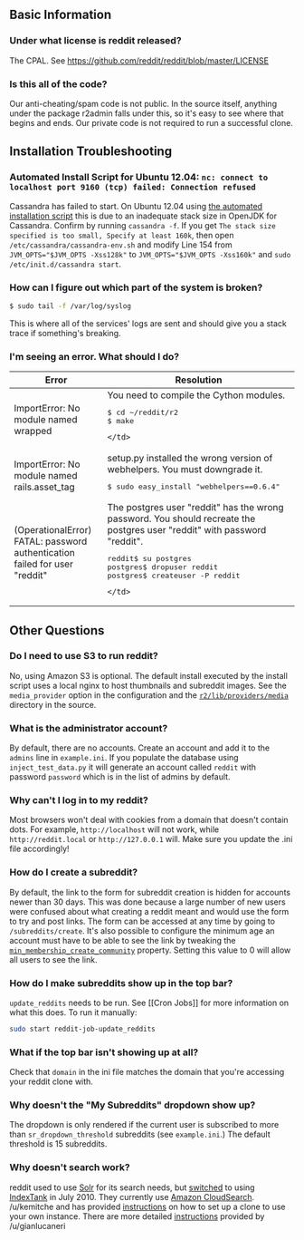 ## Basic Information

### Under what license is reddit released?

The CPAL. See <https://github.com/reddit/reddit/blob/master/LICENSE>

### Is this all of the code?

Our anti-cheating/spam code is not public. In the source itself, anything under the package r2admin falls under this, so it's easy to see where that begins and ends. Our private code is not required to run a successful clone. 

## Installation Troubleshooting

### Automated Install Script for Ubuntu 12.04:  `nc: connect to localhost port 9160 (tcp) failed: Connection refused`

Cassandra has failed to start. On Ubuntu 12.04 using [the automated installation script](https://github.com/reddit/reddit/wiki/reddit-install-script-for-Ubuntu) this is due to an inadequate stack size in OpenJDK for Cassandra. Confirm by running `cassandra -f`. If you get `The stack size specified is too small, Specify at least 160k`, then open `/etc/cassandra/cassandra-env.sh` and modify Line 154 from `JVM_OPTS="$JVM_OPTS -Xss128k"` to `JVM_OPTS="$JVM_OPTS -Xss160k"` and `sudo /etc/init.d/cassandra start`.

### How can I figure out which part of the system is broken?

```bash
$ sudo tail -f /var/log/syslog
```

This is where all of the services' logs are sent and should give you a stack trace if something's breaking.

### I'm seeing an error. What should I do?

<table>
<thead>
<tr><th>Error</th><th>Resolution</th></tr>
</thead>
<tbody>
<tr>
    <td>ImportError: No module named wrapped</td>
    <td>
         You need to compile the Cython modules.

<pre lang="bash">
$ cd ~/reddit/r2
$ make
</pre>
    </td>
</tr>
<tr>
    <td>ImportError: No module named rails.asset_tag</td>
    <td>setup.py installed the wrong version of webhelpers. You must downgrade it.

<pre lang="bash">
$ sudo easy_install "webhelpers==0.6.4"
</pre>
</td>
</tr>
<tr>
    <td>(OperationalError) FATAL:  password authentication failed for user "reddit"</td>
    <td>
        The postgres user "reddit" has the wrong password. You should recreate the postgres user "reddit" with password "reddit".

<pre lang="bash">
reddit$ su postgres
postgres$ dropuser reddit
postgres$ createuser -P reddit
</pre>
    </td>
</tr>
</tbody>
</table> 

## Other Questions

### Do I need to use S3 to run reddit?

No, using Amazon S3 is optional. The default install executed by the install script uses a local nginx to host thumbnails and subreddit images. See the `media_provider` option in the configuration and the [`r2/lib/providers/media`](https://github.com/reddit/reddit/blob/master/r2/r2/lib/providers/media) directory in the source.

### What is the administrator account?

By default, there are no accounts. Create an account and add it to the `admins` line in `example.ini`. If you populate the database using `inject_test_data.py` it will generate an account called `reddit` with password `password` which is in the list of admins by default.

### Why can't I log in to my reddit?

Most browsers won't deal with cookies from a domain that doesn't contain dots. For example, `http://localhost` will not work, while `http://reddit.local` or `http://127.0.0.1` will. Make sure you update the .ini file accordingly!

### How do I create a subreddit?

By default, the link to the form for subreddit creation is hidden for accounts newer than 30 days. This was done because a large number of new users were confused about what creating a reddit meant and would use the form to try and post links. The form can be accessed at any time by going to `/subreddits/create`. It's also possible to configure the minimum age an account must have to be able to see the link by tweaking the [`min_membership_create_community`](https://github.com/reddit/reddit/blob/master/r2/example.ini#L320) property. Setting this value to 0 will allow all users to see the link.

### How do I make subreddits show up in the top bar?

`update_reddits` needs to be run. See [[Cron Jobs]] for more information on what this does. To run it manually:

```bash
sudo start reddit-job-update_reddits 
```

### What if the top bar isn't showing up at all?

Check that `domain` in the ini file matches the domain that you're accessing your reddit clone with.

### Why doesn't the "My Subreddits" dropdown show up?

The dropdown is only rendered if the current user is subscribed to more than `sr_dropdown_threshold` subreddits (see `example.ini`.) The default threshold is 15 subreddits.

### Why doesn't search work? 

reddit used to use [Solr](http://lucene.apache.org/solr/) for its search needs, but [switched](http://blog.reddit.com/2010/07/new-search.html) to using [IndexTank](http://indextank.com/) in July 2010. They currently use [Amazon CloudSearch](http://aws.amazon.com/cloudsearch/). /u/kemitche and has provided [instructions](http://www.reddit.com/r/redditdev/comments/wqx7o/does_reddit_using_amazon_cloud_search/c5fut4i) on how to set up a clone to use your own instance. There are more detailed [instructions](http://www.reddit.com/r/redditdev/comments/20qudv/reddit_with_amazon_cloud_search/) provided by /u/gianlucaneri 